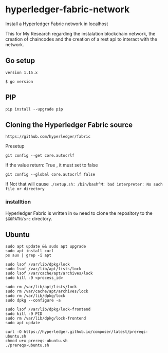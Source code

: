 # hyperledger-fabric-network
Install a Hyperledger Fabric network in localhost


This for My Research regarding the instalation blockchain network, the creation of chaincodes and the creation of a rest api to interact with the network.

## Go setup
```
version 1.15.x
```
```
$ go version
```

## PIP
```
pip install --upgrade pip
```

## Cloning the Hyperledger Fabric source

```
https://github.com/hyperledger/fabric
```
Presetup 
```
git config --get core.autocrlf
```
If the value return: True , it must set to false
```
git config --global core.autocrlf false
```
If Not that will cause `./setup.sh: /bin/bash^M: bad interpreter: No such file or directory`

### installtion
Hyperledger Fabric is written in `Go` need to clone the repository to the `$GOPATH/src` directory. 

## Ubuntu
```
sudo apt update && sudo apt upgrade
sudo apt install curl
ps aux | grep -i apt

```
```
sudo lsof /var/lib/dpkg/lock
sudo lsof /var/lib/apt/lists/lock
sudo lsof /var/cache/apt/archives/lock
sudo kill -9 <process_id>
```
```
sudo rm /var/lib/apt/lists/lock
sudo rm /var/cache/apt/archives/lock
sudo rm /var/lib/dpkg/lock
sudo dpkg --configure -a
```
```
sudo lsof /var/lib/dpkg/lock-frontend
sudo kill -9 PID
sudo rm /var/lib/dpkg/lock-frontend
sudo apt update
```
```
curl -O https://hyperledger.github.io/composer/latest/prereqs-ubuntu.sh
chmod u+x prereqs-ubuntu.sh
./prereqs-ubuntu.sh
```
